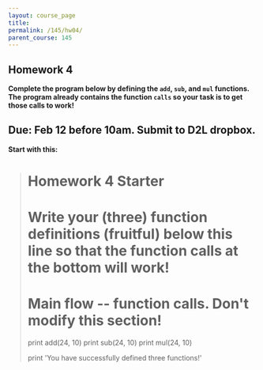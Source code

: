 ```yaml
---
layout: course_page
title: 
permalink: /145/hw04/
parent_course: 145
---
```


Homework 4
----

**Complete the program below by defining the ```add```, ```sub```, and ```mul``` functions. The program already contains the function ```calls``` so your task is to get those calls to work!** 

Due: Feb 12 before 10am. Submit to D2L dropbox.
----
**Start with this:**


>	# Homework 4 Starter
>	
>	# Write your (three) function definitions (fruitful) below this line so that the function calls at the bottom will work!
>	
>	
>	
>	
>	
>	
>	
>	# Main flow -- function calls. Don't modify this section!
>	
>	print add(24, 10)
>	print sub(24, 10)
>	print mul(24, 10)
>	
>	print 'You have successfully defined three functions!'







